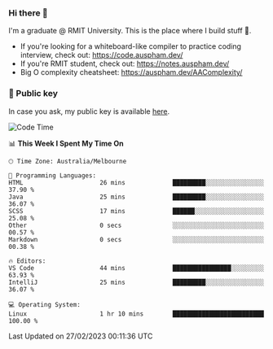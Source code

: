 ### Hi there 👋

I'm a graduate @ RMIT University. This is the place where I build stuff 👀. 

- If you're looking for a whiteboard-like compiler to practice coding interview, check out: https://code.auspham.dev/
- If you're RMIT student, check out: https://notes.auspham.dev/
- Big O complexity cheatsheet: https://auspham.dev/AAComplexity/

### 🔑 Public key

In case you ask, my public key is available [here](https://public.auspham.dev/).

<!--START_SECTION:waka-->
![Code Time](http://img.shields.io/badge/Code%20Time-948%20hrs%206%20mins-blue)

📊 **This Week I Spent My Time On** 

```text
🕑︎ Time Zone: Australia/Melbourne

💬 Programming Languages: 
HTML                     26 mins             █████████░░░░░░░░░░░░░░░░   37.90 % 
Java                     25 mins             █████████░░░░░░░░░░░░░░░░   36.07 % 
SCSS                     17 mins             ██████░░░░░░░░░░░░░░░░░░░   25.08 % 
Other                    0 secs              ░░░░░░░░░░░░░░░░░░░░░░░░░   00.57 % 
Markdown                 0 secs              ░░░░░░░░░░░░░░░░░░░░░░░░░   00.38 % 

🔥 Editors: 
VS Code                  44 mins             ████████████████░░░░░░░░░   63.93 % 
IntelliJ                 25 mins             █████████░░░░░░░░░░░░░░░░   36.07 % 

💻 Operating System: 
Linux                    1 hr 10 mins        █████████████████████████   100.00 % 
```


 Last Updated on 27/02/2023 00:11:36 UTC
<!--END_SECTION:waka-->

<!--
**rockmanvnx6/rockmanvnx6** is a ✨ _special_ ✨ repository because its `README.md` (this file) appears on your GitHub profile.

Here are some ideas to get you started:

- 🔭 I’m currently working on ...
- 🌱 I’m currently learning ...
- 👯 I’m looking to collaborate on ...
- 🤔 I’m looking for help with ...
- 💬 Ask me about ...
- 📫 How to reach me: ...
- 😄 Pronouns: ...
- ⚡ Fun fact: ...
-->
